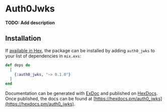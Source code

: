 # Auth0Jwks

**TODO: Add description**

## Installation

If [available in Hex](https://hex.pm/docs/publish), the package can be installed
by adding `auth0_jwks` to your list of dependencies in `mix.exs`:

```elixir
def deps do
  [
    {:auth0_jwks, "~> 0.1.0"}
  ]
end
```

Documentation can be generated with [ExDoc](https://github.com/elixir-lang/ex_doc)
and published on [HexDocs](https://hexdocs.pm). Once published, the docs can
be found at [https://hexdocs.pm/auth0_jwks](https://hexdocs.pm/auth0_jwks).

